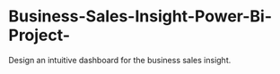 # Business-Sales-Insight-Power-Bi-Project-
Design an intuitive dashboard for the business sales insight.

